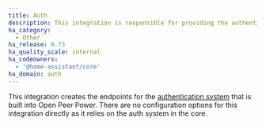 ```yaml
---
title: Auth
description: This integration is responsible for providing the authentication endpoints.
ha_category:
  - Other
ha_release: 0.73
ha_quality_scale: internal
ha_codeowners:
  - '@home-assistant/core'
ha_domain: auth
---
```


This integration creates the endpoints for the [authentication system](/docs/authentication/) that is built into Open Peer Power.
There are no configuration options for this integration directly as it relies on the auth system in the core.
